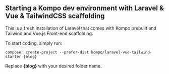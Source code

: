## Starting a Kompo dev environment with Laravel & Vue & TailwindCSS scaffolding

This is a fresh installation of Laravel that comes with Kompo prebuilt and Tailwind and Vue.js Front-end scaffolding.

To start coding, simply run: 

```
composer create-project --prefer-dist kompo/laravel-vue-tailwind-starter {blog}
```

Replace **{blog}** with your desired folder name.
